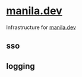 # [manila.dev](https://manila.dev)
Infrastructure for [manila.dev](https://manila.dev)

## sso

## logging
